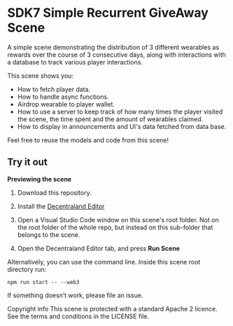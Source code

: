 # SDK7 Simple Recurrent GiveAway Scene

A simple scene demonstrating the distribution of 3 different wearables as rewards over the course of 3 consecutive days, along with interactions with a database to track various player interactions.


This scene shows you:

* How to fetch player data.
* How to handle async functions.
* Airdrop wearable to player wallet.
* How to use a server to keep track of how many times the player visited the scene, the time spent and the amount of wearables claimed.
* How to display in announcements and UI's data fetched from data base.

Feel free to reuse the models and code from this scene!

## Try it out

**Previewing the scene**

1. Download this repository.

2. Install the [Decentraland Editor](https://docs.decentraland.org/creator/development-guide/sdk7/editor/)

3. Open a Visual Studio Code window on this scene's root folder. Not on the root folder of the whole repo, but instead on this sub-folder that belongs to the scene.

4. Open the Decentraland Editor tab, and press **Run Scene**

Alternatively, you can use the command line. Inside this scene root directory run:

```
npm run start -- --web3
```


If something doesn’t work, please file an issue.

Copyright info
This scene is protected with a standard Apache 2 licence. See the terms and conditions in the LICENSE file.